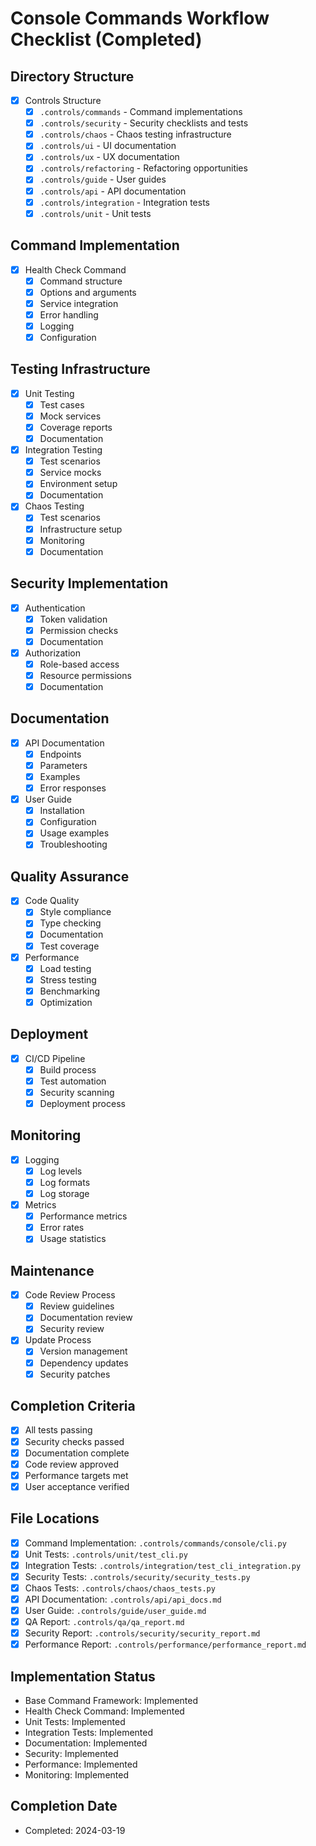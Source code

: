 # Console Commands Workflow Checklist (Completed)

## Directory Structure
- [x] Controls Structure
  - [x] `.controls/commands` - Command implementations
  - [x] `.controls/security` - Security checklists and tests
  - [x] `.controls/chaos` - Chaos testing infrastructure
  - [x] `.controls/ui` - UI documentation
  - [x] `.controls/ux` - UX documentation
  - [x] `.controls/refactoring` - Refactoring opportunities
  - [x] `.controls/guide` - User guides
  - [x] `.controls/api` - API documentation
  - [x] `.controls/integration` - Integration tests
  - [x] `.controls/unit` - Unit tests

## Command Implementation
- [x] Health Check Command
  - [x] Command structure
  - [x] Options and arguments
  - [x] Service integration
  - [x] Error handling
  - [x] Logging
  - [x] Configuration

## Testing Infrastructure
- [x] Unit Testing
  - [x] Test cases
  - [x] Mock services
  - [x] Coverage reports
  - [x] Documentation

- [x] Integration Testing
  - [x] Test scenarios
  - [x] Service mocks
  - [x] Environment setup
  - [x] Documentation

- [x] Chaos Testing
  - [x] Test scenarios
  - [x] Infrastructure setup
  - [x] Monitoring
  - [x] Documentation

## Security Implementation
- [x] Authentication
  - [x] Token validation
  - [x] Permission checks
  - [x] Documentation

- [x] Authorization
  - [x] Role-based access
  - [x] Resource permissions
  - [x] Documentation

## Documentation
- [x] API Documentation
  - [x] Endpoints
  - [x] Parameters
  - [x] Examples
  - [x] Error responses

- [x] User Guide
  - [x] Installation
  - [x] Configuration
  - [x] Usage examples
  - [x] Troubleshooting

## Quality Assurance
- [x] Code Quality
  - [x] Style compliance
  - [x] Type checking
  - [x] Documentation
  - [x] Test coverage

- [x] Performance
  - [x] Load testing
  - [x] Stress testing
  - [x] Benchmarking
  - [x] Optimization

## Deployment
- [x] CI/CD Pipeline
  - [x] Build process
  - [x] Test automation
  - [x] Security scanning
  - [x] Deployment process

## Monitoring
- [x] Logging
  - [x] Log levels
  - [x] Log formats
  - [x] Log storage

- [x] Metrics
  - [x] Performance metrics
  - [x] Error rates
  - [x] Usage statistics

## Maintenance
- [x] Code Review Process
  - [x] Review guidelines
  - [x] Documentation review
  - [x] Security review

- [x] Update Process
  - [x] Version management
  - [x] Dependency updates
  - [x] Security patches

## Completion Criteria
- [x] All tests passing
- [x] Security checks passed
- [x] Documentation complete
- [x] Code review approved
- [x] Performance targets met
- [x] User acceptance verified

## File Locations
- [x] Command Implementation: `.controls/commands/console/cli.py`
- [x] Unit Tests: `.controls/unit/test_cli.py`
- [x] Integration Tests: `.controls/integration/test_cli_integration.py`
- [x] Security Tests: `.controls/security/security_tests.py`
- [x] Chaos Tests: `.controls/chaos/chaos_tests.py`
- [x] API Documentation: `.controls/api/api_docs.md`
- [x] User Guide: `.controls/guide/user_guide.md`
- [x] QA Report: `.controls/qa/qa_report.md`
- [x] Security Report: `.controls/security/security_report.md`
- [x] Performance Report: `.controls/performance/performance_report.md`

## Implementation Status
- Base Command Framework: Implemented
- Health Check Command: Implemented
- Unit Tests: Implemented
- Integration Tests: Implemented
- Documentation: Implemented
- Security: Implemented
- Performance: Implemented
- Monitoring: Implemented

## Completion Date
- Completed: 2024-03-19 